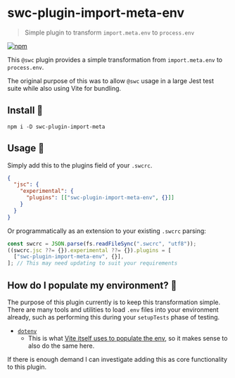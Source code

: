 # swc-plugin-import-meta-env

> Simple plugin to transform `import.meta.env` to `process.env`

[![npm](https://img.shields.io/npm/v/swc-plugin-import-meta-env.svg)](https://www.npmjs.com/package/swc-plugin-import-meta-env)

This `@swc` plugin provides a simple transformation from `import.meta.env` to `process.env`.

The original purpose of this was to allow `@swc` usage in a large Jest test suite while also using Vite for bundling.

## Install 🌱

```shell
npm i -D swc-plugin-import-meta
```

## Usage 🚀

Simply add this to the plugins field of your `.swcrc`.

```json
{
  "jsc": {
    "experimental": {
      "plugins": [["swc-plugin-import-meta-env", {}]]
    }
  }
}
```

Or programmatically as an extension to your existing `.swcrc` parsing:

```js
const swcrc = JSON.parse(fs.readFileSync(".swcrc", "utf8"));
((swcrc.jsc ??= {}).experimental ??= {}).plugins = [
  ["swc-plugin-import-meta-env", {}],
]; // This may need updating to suit your requirements
```

## How do I populate my environment? 🤔

The purpose of this plugin currently is to keep this transformation simple. There are many tools and utilities to load `.env` files into your environment already, such as performing this during your `setupTests` phase of testing.

- [`dotenv`](https://github.com/motdotla/dotenv)
  - This is what [Vite itself uses to populate the env](https://vitejs.dev/guide/env-and-mode.html#env-files), so it makes sense to also do the same here.

If there is enough demand I can investigate adding this as core functionality to this plugin.
